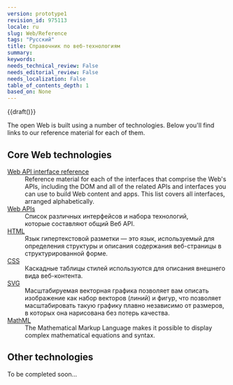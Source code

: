 ```yaml
---
version: prototype1
revision_id: 975113
locale: ru
slug: Web/Reference
tags: "Русский"
title: Справочник по веб-технологиям
summary: 
keywords: 
needs_technical_review: False
needs_editorial_review: False
needs_localization: False
table_of_contents_depth: 1
based_on: None
---
```

<p>{{draft()}}</p>

<p>The open Web is built using a number of technologies. Below you'll find links to our reference material for each of them.</p>

<div class="row topicpage-table">
<div class="section">
<h2 class="Documentation" id="Docs_for_add-on_developers" name="Docs_for_add-on_developers">Core Web technologies</h2>

<dl>
 <dt><a href="/en-US/docs/Web/API" title="/en-US/docs/Web/API">Web API interface reference</a></dt>
 <dd>Reference material for each of the interfaces that comprise the Web's APIs, including the DOM and all of the related APIs and interfaces you can use to build Web content and apps. This list covers all interfaces, arranged alphabetically.</dd>
 <dt><a href="/en-US/docs/Web/Reference/API" title="/en-US/docs/Web/Reference/API">Web APIs</a></dt>
 <dd>Список различных интерфейсов и набора технологий,<br>
 которые составляют общий Веб API.</dd>
 <dt><a href="/en-US/docs/Web/HTML" title="/en-US/docs/Web/HTML">HTML</a></dt>
 <dd>Язык гипертекстовой разметки — это язык, используемый для определения структуры и описания содержания веб-страницы в структурированной форме.</dd>
 <dt><a href="/en-US/docs/Web/CSS" title="/en-US/docs/Web/CSS">CSS</a></dt>
 <dd>Каскадные таблицы стилей используются для описания внешнего вида веб-контента.</dd>
 <dt><a href="/en-US/docs/Web/SVG" title="/en-US/docs/Web/SVG">SVG</a></dt>
 <dd>Масштабируемая векторная графика позволяет вам описать изображение как набор векторов (линий) и фигур, что позволяет масштабировать такую графику плавно независимо от размеров, в которых она нарисована без потерь качества.</dd>
 <dt><a href="/en-US/docs/Web/MathML" title="/en-US/docs/Web/MathML">MathML</a></dt>
 <dd>The Mathematical Markup Language makes it possible to display complex mathematical equations and syntax.</dd>
</dl>
</div>

<div class="section">
<h2 class="Documentation" id="Docs_for_add-on_developers" name="Docs_for_add-on_developers">Other technologies</h2>

<p>To be completed soon...</p>
</div>
</div>

<p> </p>

